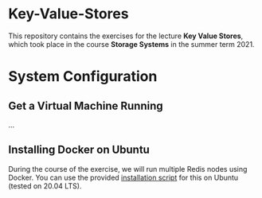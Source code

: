 # Key-Value-Stores
This repository contains the exercises for the lecture **Key Value Stores**, which took place in the course **Storage Systems** in the summer term 2021.

# System Configuration
## Get a Virtual Machine Running
...

## Installing Docker on Ubuntu
During the course of the exercise, we will run multiple Redis nodes using Docker. You can use the provided [installation script](https://github.com/mikeptrsn/key-value-stores/blob/main/docker_install.sh) for this on Ubuntu (tested on 20.04 LTS).